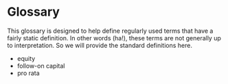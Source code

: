 # Glossary

This glossary is designed to help define regularly used terms that have a fairly static definition. In other words (ha!), these terms are not generally up to interpretation. So we will provide the standard definitions here.

- equity
- follow-on capital
- pro rata